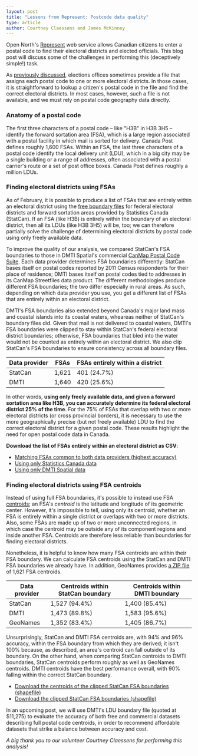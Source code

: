 ```yaml
---
layout: post
title: "Lessons from Represent: Postcode data quality"
type: article
author: Courtney Claessens and James McKinney
---
```

Open North's [Represent](http://represent.opennorth.ca/) web service allows Canadian citizens to enter a postal code to find their electoral districts and elected officials. This blog post will discuss some of the challenges in performing this (deceptively simple!) task.

As [previously discussed](http://blog.opennorth.ca/2013/03/05/open-postal-code-data-now/), elections offices sometimes provide a file that assigns each postal code to one or more electoral districts. In those cases, it is straightforward to lookup a citizen's postal code in the file and find the correct electoral districts. In most cases, however, such a file is not available, and we must rely on postal code geography data directly.

### Anatomy of a postal code

The first three characters of a postal code – like "H3B" in H3B 3H5 – identify the forward sortation area (FSA), which is a large region associated with a postal facility in which mail is sorted for delivery. Canada Post defines roughly 1,600 FSAs. Within an FSA, the last three characters of a postal code identify the local delivery unit (LDU), which in a big city may be a single building or a range of addresses, often associated with a postal carrier's route or a set of post office boxes. Canada Post defines roughly a million LDUs.

### Finding electoral districts using FSAs

As of February, it is possible to produce a list of FSAs that are entirely within an electoral district using the [free boundary files](http://www12.statcan.gc.ca/census-recensement/2011/geo/bound-limit/bound-limit-2011-eng.cfm) for federal electoral districts and forward sortation areas provided by Statistics Canada (StatCan). If an FSA (like H3B) is entirely within the boundary of an electoral district, then all its LDUs (like H3B 3H5) will be, too; we can therefore partially solve the challenge of determining electoral districts by postal code using only freely available data.

To improve the quality of our analysis, we compared StatCan's FSA boundaries to those in DMTI Spatial's commercial [CanMap Postal Code Suite](http://www.dmtispatial.com/can_map.html). Each data provider determines FSA boundaries differently: StatCan bases itself on postal codes reported by 2011 Census respondents for their place of residence; DMTI bases itself on postal codes tied to addresses in its CanMap Streetfiles data product. The different methodologies produce different FSA boundaries; the two differ especially in rural areas. As such, depending on which data provider you use, you get a different list of FSAs that are entirely within an electoral district.

DMTI's FSA boundaries also extended beyond Canada's major land mass and coastal islands into its coastal waters, wheareas neither of StatCan's boundary files did. Given that mail is not delivered to coastal waters, DMTI's FSA boundaries were clipped to stay within StatCan's federal electoral district boundaries; otherwise, FSA boundaries that bled into the water would not be counted as entirely within an electoral district. We also clip StatCan's FSA boundaries to ensure consistency across all boundary files.

<table>
  <thead>
    <tr>
      <th>Data provider</th>
      <th>FSAs</th>
      <th>FSAs entirely within a district</th>
    </tr>
  </thead>
  <tbody>
    <tr>
      <td>StatCan</td>
      <td>1,621</td>
      <td>401 (24.7%)</td>
    </tr>
    <tr>
      <td>DMTI</td>
      <td>1,640</td>
      <td>420 (25.6%)</td>
    </tr>
  </tbody>
</table>

In other words, **using only freely available data, and given a forward sortation area like H3B, you can accurately determine its federal electoral district 25% of the time**. For the 75% of FSAs that overlap with two or more electoral districts (or cross provincial borders), it is necessary to use the more geographically precise (but not freely available) LDU to find the correct electoral district for a given postal code. These results highlight the need for open postal code data in Canada.

**Download the list of FSAs entirely within an electoral district as CSV**:

* [Matching FSAs common to both data providers (highest accuracy)](https://docs.google.com/spreadsheet/pub?key=0ApsS1HWhYxQGdFZUSzYzSTZlemlmNklHZXlkRTZpQ3c&single=true&gid=7&output=csv)
* [Using only Statistics Canada data](https://docs.google.com/spreadsheet/pub?key=0ApsS1HWhYxQGdFZUSzYzSTZlemlmNklHZXlkRTZpQ3c&single=true&gid=1&output=csv)
* [Using only DMTI Spatial data](https://docs.google.com/spreadsheet/pub?key=0ApsS1HWhYxQGdFZUSzYzSTZlemlmNklHZXlkRTZpQ3c&single=true&gid=0&output=csv)

### Finding electoral districts using FSA centroids

Instead of using full FSA boundaries, it's possible to instead use FSA [centroids](http://en.wikipedia.org/wiki/Centroid); an FSA's *centroid* is the latitude and longitude of its geometric center. However, it's impossible to tell, using only its centroid, whether an FSA is entirely within a single district or overlaps with two or more districts. Also, some FSAs are made up of two or more unconnected regions, in which case the centroid may be outside any of its component regions and inside another FSA. Centroids are therefore less reliable than boundaries for finding electoral districts.

Nonetheless, it is helpful to know how many FSA centroids are within their FSA boundary. We can calculate FSA centroids using the StatCan and DMTI FSA boundaries we already have. In addition, GeoNames provides [a ZIP file](http://download.geonames.org/export/zip/CA.zip) of 1,621 FSA centroids.

<table>
  <thead>
    <tr>
      <th>Data provider</th>
      <th>Centroids within StatCan boundary</th>
      <th>Centroids within DMTI boundary</th>
    </tr>
  </thead>
  <tbody>
    <tr>
      <td>StatCan</td>
      <td>1,527 (94.4%)</td>
      <td>1,400 (85.4%)</td>
    </tr>
    <tr>
      <td>DMTI</td>
      <td>1,473 (89.8%)</td>
      <td>1,583 (95.6%)</td>
    </tr>
    <tr>
      <td>GeoNames</td>
      <td>1,352 (83.4%)</td>
      <td>1,405 (86.7%)</td>
    </tr>
  </tbody>
</table>

Unsurprisingly, StatCan and DMTI FSA centroids are, with 94% and 96% accuracy, within the FSA boundary from which they are derived; it isn't 100% because, as described, an area's centroid can fall outside of its boundary. On the other hand, when comparing StatCan centroids to DMTI boundaries, StatCan centroids perform roughly as well as GeoNames centroids. DMTI centroids have the best performance overall, with 90% falling within the correct StatCan boundary.

* [Download the centroids of the clipped StatCan FSA boundaries (shapefile)](http://public.opennorth.ca.s3.amazonaws.com/StatCan_FSA_centroids.zip)
* [Download the clipped StatCan FSA boundaries (shapefile)](http://public.opennorth.ca.s3.amazonaws.com/StatCan_FSA_boundaries.zip)

In an upcoming post, we will use DMTI's LDU boundary file (quoted at $11,275) to evaluate the accuracy of both free and commercial datasets describing full postal code centroids, in order to recommend affordable datasets that strike a balance between accuracy and cost.

*A big thank you to our volunteer Courtney Claessens for performing this analysis!*
